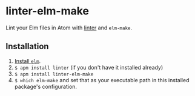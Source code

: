 # linter-elm-make

Lint your Elm files in Atom with [linter](https://github.com/atom-community/linter) and `elm-make`.

## Installation

1. [Install `elm`](http://elm-lang.org/install).
1. `$ apm install linter` (if you don't have it installed already)
1. `$ apm install linter-elm-make`
1. `$ which elm-make` and set that as your executable path in this installed package's configuration.
